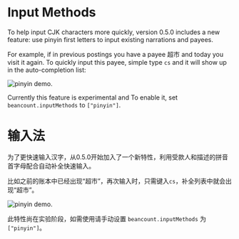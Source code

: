 # Input Methods

To help input CJK characters more quickly, version 0.5.0 includes a new feature: use pinyin first letters to input existing narrations and payees.

For example, if in previous postings you have a payee 超市 and today you visit it again. To quickly input this payee, simple type `cs` and it will show up in the auto-completion list:

![pinyin demo](https://raw.githubusercontent.com/Lencerf/vscode-beancount/master/images/pinyin.png).

Currently this feature is experimental and To enable it, set `beancount.inputMethods` to `["pinyin"]`.

# 输入法

为了更快速输入汉字，从0.5.0开始加入了一个新特性，利用受款人和描述的拼音首字母配合自动补全快速输入。

比如之前的账本中已经出现“超市”，再次输入时，只需键入`cs`，补全列表中就会出现“超市”。

![pinyin demo](https://raw.githubusercontent.com/Lencerf/vscode-beancount/master/images/pinyin.png).

此特性尚在实验阶段，如需使用请手动设置 `beancount.inputMethods` 为 `["pinyin"]`。

